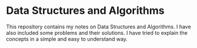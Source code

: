 # Data Structures and Algorithms
This repository contains my notes on Data Structures and Algorithms. I have also included some problems and their solutions. I have tried to explain the concepts in a simple and easy to understand way.

